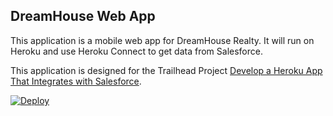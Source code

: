 DreamHouse Web App
------------------

This application is a mobile web app for DreamHouse Realty. It will run on Heroku and use Heroku Connect to get data from Salesforce.

This application is designed for the Trailhead Project [Develop a Heroku App That Integrates with Salesforce](https://trailhead.salesforce.com/content/learn/projects/develop-heroku-applications).


  <a href="https://heroku.com/deploy">
    <img src="https://www.herokucdn.com/deploy/button.svg" alt="Deploy">
  </a>

